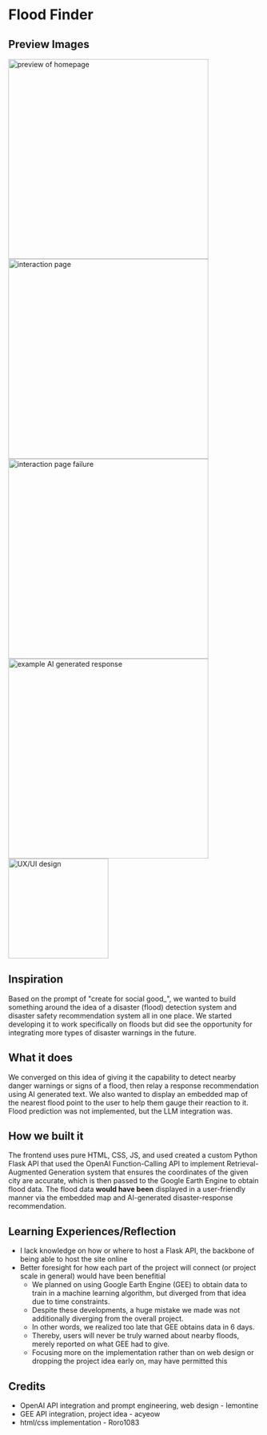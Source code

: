 # Flood Finder
## Preview Images
<img src="https://github.com/Iemontine/FloodFinder/assets/95956143/ee2bac99-6f3d-4940-8d3c-160d9465e137" alt="preview of homepage" width="400"/>
<img src="https://github.com/Iemontine/FloodFinder/assets/95956143/9778324f-c0e4-4147-8f59-a27d36127a45" alt="interaction page" width="400"/>
<img src="https://github.com/Iemontine/FloodFinder/assets/95956143/a90501a1-43b0-42b1-98ff-b42334c68b95" alt="interaction page failure" width="400"/>
<img src="https://github.com/Iemontine/FloodFinder/assets/95956143/b076465b-11ae-443d-a8ef-abcde763c52b" alt="example AI generated response" width="400"/>
<img src="https://github.com/Iemontine/FloodFinder/assets/95956143/1f55b86b-244a-4bc5-a18b-b7c322c74e96" alt="UX/UI design" width="200"/>

## Inspiration
Based on the prompt of "create for social good_", we wanted to build something around the idea of a disaster (flood) detection system and disaster safety recommendation system all in one place. We started developing it to work specifically on floods but did see the opportunity for integrating more types of disaster warnings in the future.

## What it does
We converged on this idea of giving it the capability to detect nearby danger warnings or signs of a flood, then relay a response recommendation using AI generated text. We also wanted to display an embedded map of the nearest flood point to the user to help them gauge their reaction to it. Flood prediction was not implemented, but the LLM integration was.

## How we built it
The frontend uses pure HTML, CSS, JS, and used created a custom Python Flask API that used the OpenAI Function-Calling API to implement Retrieval-Augmented Generation system that ensures the coordinates of the given city are accurate, which is then passed to the Google Earth Engine to obtain flood data. The flood data **would have been** displayed in a user-friendly manner via the embedded map and AI-generated disaster-response recommendation.

## Learning Experiences/Reflection
* I lack knowledge on how or where to host a Flask API, the backbone of being able to host the site online
* Better foresight for how each part of the project will connect (or project scale in general) would have been benefitial
  * We planned on using Google Earth Engine (GEE) to obtain data to train in a machine learning algorithm, but diverged from that idea due to time constraints.
  * Despite these developments, a huge mistake we made was not additionally diverging from the overall project.
  * In other words, we realized too late that GEE obtains data in 6 days.
  * Thereby, users will never be truly warned about nearby floods, merely reported on what GEE had to give.
  * Focusing more on the implementation rather than on web design or dropping the project idea early on, may have permitted this

## Credits
* OpenAI API integration and prompt engineering, web design - Iemontine
* GEE API integration, project idea - acyeow
* html/css implementation - Roro1083
